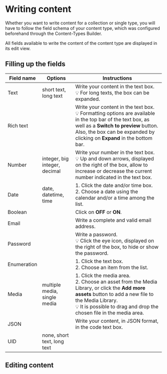 # Writing content

Whether you want to write content for a collection or single type, you will have to follow the field schema of your content type, which was configured beforehand through the Content-Types Builder.

All fields available to write the content of the content type are displayed in its edit view.

## Filling up the fields

| Field name  | Options                       | Instructions                                                                                                                                                                                                                       |
|-------------|-------------------------------|------------------------------------------------------------------------------------------------------------------------------------------------------------------------------------------------------------------------------------|
| Text        | short text, long text         | Write your content in the text box. <br> 💡 For long texts, the box can be expanded.                                                                                                                                                |
| Rich text   |                               | Write your content in the text box. <br> 💡 Formatting options are available in the top bar of the text box, as well as a **Switch to preview** button. Also, the box can be expanded by clicking on **Expand** in the bottom bar.  |
| Number      | integer, big integer, decimal | Write your number in the text box. <br> 💡 Up and down arrows, displayed on the right of the box, allow to increase or decrease the current number indicated in the text box.                                                       |
| Date        | date, datetime, time          | 1. Click the date and/or time box. <br> 2. Choose a date using the calendar and/or a time among the list.                                                                                                                          |
| Boolean     |                               | Click on **OFF** or **ON**.                                                                                                                                                                                                        |
| Email       |                               | Write a complete and valid email address.                                                                                                                                                                                          |
| Password    |                               | Write a password. <br> 💡 Click the eye icon, displayed on the right of the box, to hide or show the password.                                                                                                                      |
| Enumeration |                               | 1. Click the text box. <br> 2. Choose an item from the list.                                                                                                                                                                       |
| Media       | multiple media, single media  | 1. Click the media area. <br> 2. Choose an asset from the Media Library, or click the **Add more assets** button to add a new file to the Media Library. <br> 💡 It is possible to drag and drop the chosen file in the media area. |
| JSON        |                               | Write your content, in JSON format, in the code text box.                                                                                                                                                                          |
| UID         | none, short text, long text   |                                                                                                                                                                                                                                    |

## Editing content